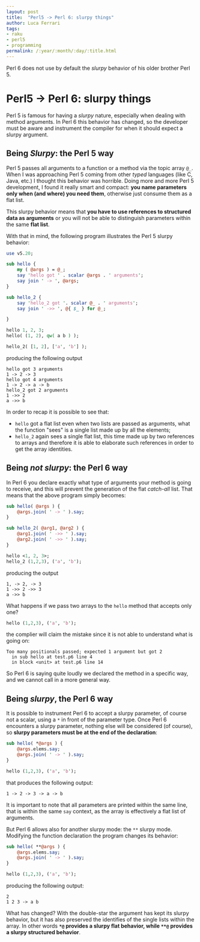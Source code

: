 ```yaml
---
layout: post
title:  "Perl5 -> Perl 6: slurpy things"
author: Luca Ferrari
tags:
- raku
- perl5
- programming
permalink: /:year/:month/:day/:title.html
---
```

Perl 6 does not use by default the *slurpy* behavior of his older brother Perl 5.

# Perl5 -> Perl 6: slurpy things

Perl 5 is famous for having a *slurpy* nature, especially when dealing with method arguments. In Perl 6 this behavior has changed, so the developer must be aware and instrument the compiler for when it should expect a slurpy argument.

## Being *Slurpy*: the Perl 5 way

Perl 5 passes all arguments to a function or a method via the topic array `@_`.
When I was approaching Perl 5 coming from other *typed* languages (like C, Java, etc.) I thought this behavior was horrible. Doing more and more Perl 5 development, I found it really smart and compact: **you name parameters only when (and where) you need them**, otherwise just consume them as a flat list.

This slurpy behavior means that **you have to use references to structured data as arguments** or you will not be able to distinguish parameters within the same **flat list**.

With that in mind, the following program illustrates the Perl 5 slurpy behavior:

```perl
use v5.20;

sub hello {
    my ( @args ) = @_;
    say 'hello got ' . scalar @args . ' arguments';
    say join ' -> ', @args;
}

sub hello_2 {
    say 'hello_2 got '. scalar @_ . ' arguments';
    say join ' ->> ', @{ $_ } for @_;

}

hello 1, 2, 3;
hello( (1, 2), qw( a b ) );

hello_2( [1, 2], ['a', 'b'] );
```

producing the following output

```shell
hello got 3 arguments
1 -> 2 -> 3
hello got 4 arguments
1 -> 2 -> a -> b
hello_2 got 2 arguments
1 ->> 2
a ->> b
```

In order to recap it is possible to see that:
- `hello` got a flat list even when two lists are passed as arguments, what the function "sees" is a single list made up by all the elements;
- `hello_2` again sees a single flat list, this time made up by two references to arrays and therefore it is able to elaborate such references in order to get the array identities.


## Being *not slurpy*: the Perl 6 way

In Perl 6 you declare exactly what type of arguments your method is going to receive, and this will prevent the generation of the flat *catch-all* list.
That means that the above program simply becomes:

```perl
sub hello( @args ) {
    @args.join( ' -> ' ).say;
}

sub hello_2( @arg1, @arg2 ) {
    @arg1.join( ' ->> ' ).say;
    @arg2.join( ' ->> ' ).say;
}

hello <1, 2, 3>;
hello_2 (1,2,3), ('a', 'b');
```


producing the output

```shell
1, -> 2, -> 3
1 ->> 2 ->> 3
a ->> b
```

What happens if we pass two arrays to the `hello` method that accepts only one?

```perl
hello (1,2,3), ('a', 'b');
```

the complier will claim the mistake since it is not able to understand what is going on:

```shell
Too many positionals passed; expected 1 argument but got 2
  in sub hello at test.p6 line 4
  in block <unit> at test.p6 line 14
```

So Perl 6 is saying quite loudly we declared the method in a specific way, and we cannot call in a more general way.

## Being *slurpy*, the Perl 6 way

It is possible to instrument Perl 6 to accept a slurpy parameter, of course not a scalar, using a `*` in front of the parameter type.
Once Perl 6 encounters a slurpy parameter, nothing else will be considered (of course), so **slurpy parameters must be at the end of the declaration**:

```perl
sub hello( *@args ) {
    @args.elems.say;
    @args.join( ' -> ' ).say;
}

hello (1,2,3), ('a', 'b');
```

that produces the following output:

```shell
1 -> 2 -> 3 -> a -> b
```

It is important to note that all parameters are printed within the same line, that is within the same `say` context, as the array is effectively a flat list of arguments.

But Perl 6 allows also for another slurpy mode: the `**` slurpy mode.
Modifying the function declaration the program changes its behavior:

```perl
sub hello( **@args ) {
    @args.elems.say;
    @args.join( ' -> ' ).say;
}

hello (1,2,3), ('a', 'b');
```

producing the following output:

```shell
2
1 2 3 -> a b
```

What has changed? With the double-star the argument has kept its slurpy behavior, but it has also preserved the identifies of the single lists within the array.
In other words __`*@` provides a slurpy flat behavior, while `**@` provides a slurpy structured behavior__.
